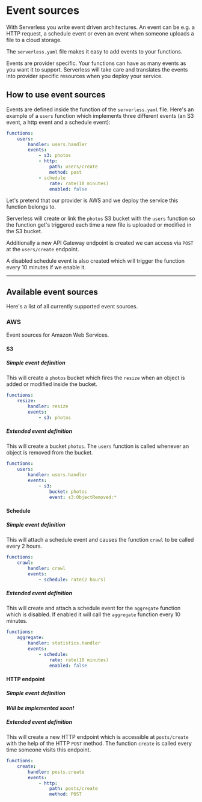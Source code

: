 # Event sources

With Serverless you write event driven architectures. An event can be e.g. a HTTP request, a schedule event or even
an event when someone uploads a file to a cloud storage.

The `serverless.yaml` file makes it easy to add events to your functions.

Events are provider specific. Your functions can have as many events as you want it to support.
Serverless will take care and translates the events into provider specific resources when you deploy your service.

## How to use event sources

Events are defined inside the function of the `serverless.yaml` file.
Here's an example of a `users` function which implements three different events (an S3 event, a http event and a
schedule event):

```yaml
functions:
    users:
        handler: users.handler
        events:
            - s3: photos
            - http:
                path: users/create
                method: post
            - schedule
                rate: rate(10 minutes)
                enabled: false
```

Let's pretend that our provider is AWS and we deploy the service this function belongs to.

Serverless will create or link the `photos` S3 bucket with the `users` function so the function get's triggered each time
a new file is uploaded or modified in the S3 bucket.

Additionally a new API Gateway endpoint is created we can access via `POST` at the `users/create` endpoint.

A disabled schedule event is also created which will trigger the function every 10 minutes if we enable it.

---

## Available event sources

Here's a list of all currently supported event sources.

### AWS

Event sources for Amazon Web Services.

#### S3

##### Simple event definition

This will create a `photos` bucket which fires the `resize` when an object is added or modified inside the bucket.

```yaml
functions:
    resize:
        handler: resize
        events:
            - s3: photos
```

##### Extended event definition

This will create a bucket `photos`. The `users` function is called whenever an object is removed from the bucket.

```yaml
functions:
    users:
        handler: users.handler
        events:
            - s3:
                bucket: photos
                event: s3:ObjectRemoved:*
```

#### Schedule

##### Simple event definition

This will attach a schedule event and causes the function `crawl` to be called every 2 hours.

```yaml
functions:
    crawl:
        handler: crawl
        events:
            - schedule: rate(2 hours)
```

##### Extended event definition

This will create and attach a schedule event for the `aggregate` function which is disabled. If enabled it will call
the `aggregate` function every 10 minutes.

```yaml
functions:
    aggregate:
        handler: statistics.handler
        events:
            - schedule:
                rate: rate(10 minutes)
                enabled: false
```

#### HTTP endpoint

##### Simple event definition

***Will be implemented soon!***

##### Extended event definition

This will create a new HTTP endpoint which is accessible at `posts/create` with the help of the HTTP `POST` method.
The function `create` is called every time someone visits this endpoint.

```yaml
functions:
    create:
        handler: posts.create
        events:
            - http:
                path: posts/create
                method: POST
```
